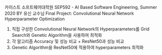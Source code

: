 카이스트 소프트웨어대학원
SEP592 - AI Based Software Engineering, Summer 2020 BY 유신 교수님
Final Project: Convolutional Neural Network Hyperparameter Optimization
1) 직접 구성한 Convolutional Neural Network의 Hyperparameters를 Grid Search와 Genetic Algorithm을 사용하여 최적화
2) 각 알고리즘 Accuracy 및 성능 비교 + ResNet50과 성능 비교
3) Genetic Algorithm을 ResNet50에 적용하여 hyperparameters 최적화
